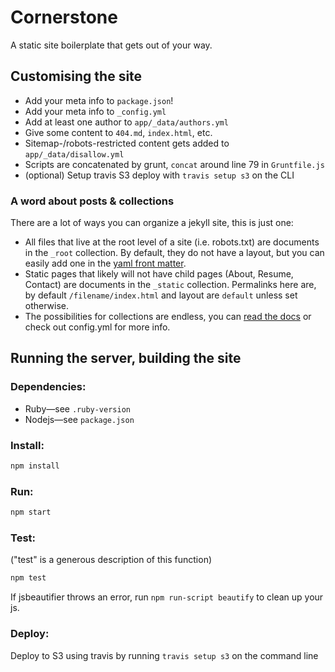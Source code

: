 # Cornerstone

A static site boilerplate that gets out of your way.

## Customising the site

- Add your meta info to `package.json`!
- Add your meta info to `_config.yml`
- Add at least one author to `app/_data/authors.yml`
- Give some content to `404.md`, `index.html`, etc.
- Sitemap-/robots-restricted content gets added to `app/_data/disallow.yml`
- Scripts are concatenated by grunt, `concat` around line 79 in `Gruntfile.js`
- (optional) Setup travis S3 deploy with `travis setup s3` on the CLI

### A word about posts & collections

There are a lot of ways you can organize a jekyll site, this is just one:

- All files that live at the root level of a site (i.e. robots.txt) are documents in the `_root` collection. By default, they do not have a layout, but you can easily add one in the [yaml front matter][00].
- Static pages that likely will not have child pages (About, Resume, Contact) are documents in the `_static` collection. Permalinks here are, by default `/filename/index.html` and layout are `default` unless set otherwise.
- The possibilities for collections are endless, you can [read the docs][01] or check out config.yml for more info.

[00]: https://jekyllrb.com/docs/frontmatter/
[01]: https://jekyllrb.com/docs/collections/

## Running the server, building the site

### Dependencies:

- Ruby—see `.ruby-version`
- Nodejs—see `package.json`

### Install:

```bash
npm install
```

### Run:

```bash
npm start
```

### Test:

("test" is a generous description of this function)

```bash
npm test
```

If jsbeautifier throws an error, run `npm run-script beautify` to clean up your
js.

### Deploy:

Deploy to S3 using travis by running `travis setup s3` on the command line
